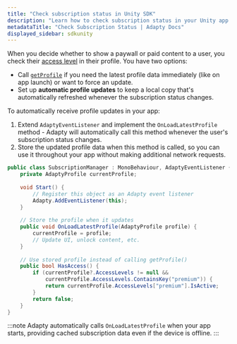 ```yaml
---
title: "Check subscription status in Unity SDK"
description: "Learn how to check subscription status in your Unity app with Adapty."
metadataTitle: "Check Subscription Status | Adapty Docs"
displayed_sidebar: sdkunity
---
```


When you decide whether to show a paywall or paid content to a user, you check their [access level](access-level.md) in their profile. You have two options:

- Call [`getProfile`](subscription-status.md) if you need the latest profile data immediately (like on app launch) or want to force an update.
- Set up **automatic profile updates** to keep a local copy that's automatically refreshed whenever the subscription status changes.

To automatically receive profile updates in your app:

1. Extend `AdaptyEventListener` and implement the `OnLoadLatestProfile` method - Adapty will automatically call this method whenever the user's subscription status changes.
2. Store the updated profile data when this method is called, so you can use it throughout your app without making additional network requests.

```csharp
public class SubscriptionManager : MonoBehaviour, AdaptyEventListener {
    private AdaptyProfile currentProfile;
    
    void Start() {
        // Register this object as an Adapty event listener
        Adapty.AddEventListener(this);
    }
    
    // Store the profile when it updates
    public void OnLoadLatestProfile(AdaptyProfile profile) {
        currentProfile = profile;
        // Update UI, unlock content, etc.
    }
    
    // Use stored profile instead of calling getProfile()
    public bool HasAccess() {
        if (currentProfile?.AccessLevels != null && 
            currentProfile.AccessLevels.ContainsKey("premium")) {
            return currentProfile.AccessLevels["premium"].IsActive;
        }
        return false;
    }
}
```

:::note
Adapty automatically calls `OnLoadLatestProfile` when your app starts, providing cached subscription data even if the device is offline.
::: 